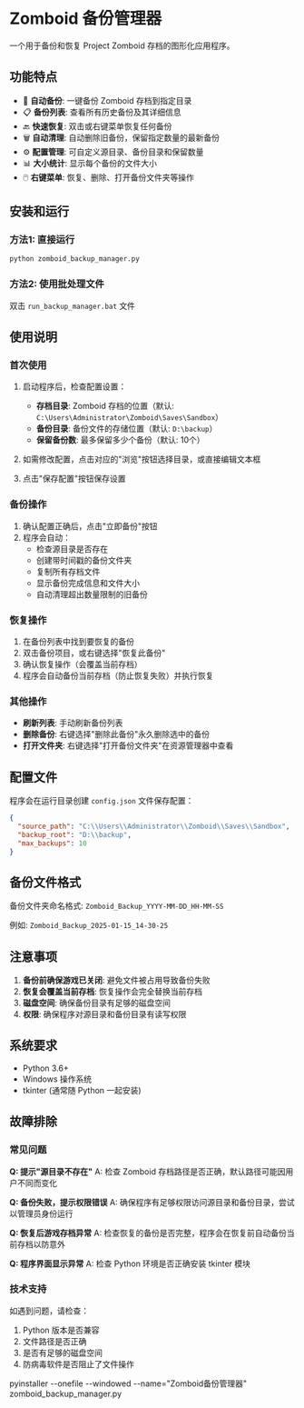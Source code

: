 # Zomboid 备份管理器

一个用于备份和恢复 Project Zomboid 存档的图形化应用程序。

## 功能特点

- 🔄 **自动备份**: 一键备份 Zomboid 存档到指定目录
- 📋 **备份列表**: 查看所有历史备份及其详细信息
- 🔙 **快速恢复**: 双击或右键菜单恢复任何备份
- 🗑️ **自动清理**: 自动删除旧备份，保留指定数量的最新备份
- ⚙️ **配置管理**: 可自定义源目录、备份目录和保留数量
- 📊 **大小统计**: 显示每个备份的文件大小
- 🖱️ **右键菜单**: 恢复、删除、打开备份文件夹等操作

## 安装和运行

### 方法1: 直接运行
```bash
python zomboid_backup_manager.py
```

### 方法2: 使用批处理文件
双击 `run_backup_manager.bat` 文件

## 使用说明

### 首次使用
1. 启动程序后，检查配置设置：
   - **存档目录**: Zomboid 存档的位置（默认: `C:\Users\Administrator\Zomboid\Saves\Sandbox`）
   - **备份目录**: 备份文件的存储位置（默认: `D:\backup`）
   - **保留备份数**: 最多保留多少个备份（默认: 10个）

2. 如需修改配置，点击对应的"浏览"按钮选择目录，或直接编辑文本框

3. 点击"保存配置"按钮保存设置

### 备份操作
1. 确认配置正确后，点击"立即备份"按钮
2. 程序会自动：
   - 检查源目录是否存在
   - 创建带时间戳的备份文件夹
   - 复制所有存档文件
   - 显示备份完成信息和文件大小
   - 自动清理超出数量限制的旧备份

### 恢复操作
1. 在备份列表中找到要恢复的备份
2. 双击备份项目，或右键选择"恢复此备份"
3. 确认恢复操作（会覆盖当前存档）
4. 程序会自动备份当前存档（防止恢复失败）并执行恢复

### 其他操作
- **刷新列表**: 手动刷新备份列表
- **删除备份**: 右键选择"删除此备份"永久删除选中的备份
- **打开文件夹**: 右键选择"打开备份文件夹"在资源管理器中查看

## 配置文件

程序会在运行目录创建 `config.json` 文件保存配置：

```json
{
  "source_path": "C:\\Users\\Administrator\\Zomboid\\Saves\\Sandbox",
  "backup_root": "D:\\backup", 
  "max_backups": 10
}
```

## 备份文件格式

备份文件夹命名格式: `Zomboid_Backup_YYYY-MM-DD_HH-MM-SS`

例如: `Zomboid_Backup_2025-01-15_14-30-25`

## 注意事项

1. **备份前确保游戏已关闭**: 避免文件被占用导致备份失败
2. **恢复会覆盖当前存档**: 恢复操作会完全替换当前存档
3. **磁盘空间**: 确保备份目录有足够的磁盘空间
4. **权限**: 确保程序对源目录和备份目录有读写权限

## 系统要求

- Python 3.6+
- Windows 操作系统
- tkinter (通常随 Python 一起安装)

## 故障排除

### 常见问题

**Q: 提示"源目录不存在"**
A: 检查 Zomboid 存档路径是否正确，默认路径可能因用户不同而变化

**Q: 备份失败，提示权限错误**
A: 确保程序有足够权限访问源目录和备份目录，尝试以管理员身份运行

**Q: 恢复后游戏存档异常**
A: 检查恢复的备份是否完整，程序会在恢复前自动备份当前存档以防意外

**Q: 程序界面显示异常**
A: 检查 Python 环境是否正确安装 tkinter 模块

### 技术支持

如遇到问题，请检查：
1. Python 版本是否兼容
2. 文件路径是否正确
3. 是否有足够的磁盘空间
4. 防病毒软件是否阻止了文件操作

pyinstaller --onefile --windowed --name="Zomboid备份管理器" zomboid_backup_manager.py
